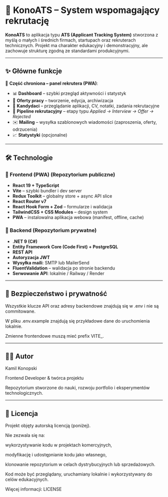 # 🧠 KonoATS – System wspomagający rekrutację

**KonoATS** to aplikacja typu **ATS (Applicant Tracking System)** stworzona z myślą o małych i średnich firmach, startupach oraz rekruterach technicznych. Projekt ma charakter edukacyjny i demonstracyjny, ale zachowuje strukturę zgodną ze standardami produkcyjnymi.

---

## ✨ Główne funkcje

🔐 **Część chroniona – panel rekrutera (PWA)**:

- 📊 **Dashboard** – szybki przegląd aktywności i statystyk
- 📌 **Oferty pracy** – tworzenie, edycja, archiwizacja
- 👤 **Kandydaci** – przeglądanie aplikacji, CV, notatki, zadania rekrutacyjne
- 🔄 **Pipeline rekrutacyjny** – etapy typu _Applied → Interview → Offer → Rejected_
- ✉️ **Mailing** – wysyłka szablonowych wiadomości (zaproszenia, oferty, odrzucenia)
- 📈 **Statystyki** (opcjonalne)

---

## 🛠️ Technologie

### 🎯 Frontend (PWA) (Repozytorium publiczne)

- **React 19 + TypeScript**
- **Vite** – szybki bundler i dev server
- **Redux Toolkit** – globalny store + async API slice
- **React Router v7**
- **React Hook Form + Zod** – formularze i walidacja
- **TailwindCSS + CSS Modules** – design system
- **PWA** – instalowalna aplikacja webowa (manifest, offline, cache)

### 🧩 Backend (Repozytorium prywatne)

- **.NET 9 (C#)**
- **Entity Framework Core (Code First) + PostgreSQL**
- **REST API**
- **Autoryzacja JWT**
- **Wysyłka maili**: SMTP lub MailerSend
- **FluentValidation** – walidacja po stronie backendu
- **Serwowanie API**: lokalnie / Railway / Render

---

## 🔐 Bezpieczeństwo i prywatność

Wszystkie klucze API oraz adresy backendowe znajdują się w .env i nie są commitowane.

W pliku .env.example znajdują się przykładowe dane do uruchomienia lokalnie.

Zmienne frontendowe muszą mieć prefix VITE_.

---

## 👨‍💻 Autor
Kamil Konopski

Frontend Developer & twórca projektu

Repozytorium stworzone do nauki, rozwoju portfolio i eksperymentów technologicznych.

---

## 📜 Licencja
Projekt objęty autorską licencją (poniżej).

Nie zezwala się na:

wykorzystywanie kodu w projektach komercyjnych,

modyfikację i udostępnianie kodu jako własnego,

klonowanie repozytorium w celach dystrybucyjnych lub sprzedażowych.

Kod może być przeglądany, uruchamiany lokalnie i wykorzystywany do celów edukacyjnych.

Więcej informacji: LICENSE
